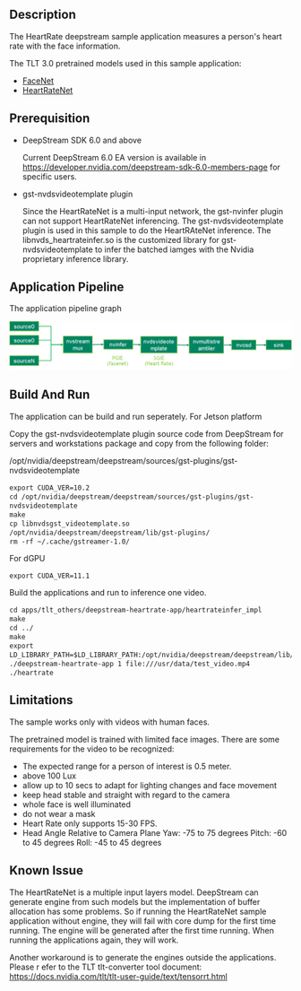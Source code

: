 ## Description
The HeartRate deepstream sample application measures a person's heart rate with the face information. 

The TLT 3.0 pretrained models used in this sample application:
* [FaceNet](https://ngc.nvidia.com/catalog/models/nvidia:tlt_facenet)
* [HeartRateNet](https://ngc.nvidia.com/catalog/models/nvidia:tlt_heartratenet)

## Prerequisition

* DeepStream SDK 6.0 and above

  Current DeepStream 6.0 EA version is available in https://developer.nvidia.com/deepstream-sdk-6.0-members-page for specific users.
* gst-nvdsvideotemplate plugin

  Since the HeartRateNet is a multi-input network, the gst-nvinfer plugin can not support HeartRateNet inferencing.
  The gst-nvdsvideotemplate plugin is used in this sample to do the HeartRAteNet inference. The libnvds_heartrateinfer.so is the customized library for gst-nvdsvideotemplate to infer the batched iamges with the Nvidia proprietary inference library.

## Application Pipeline
The application pipeline graph

![HeartRate application pipeline](HR_pipeline.png)

## Build And Run
The application can be build and run seperately.
For Jetson platform

Copy the gst-nvdsvideotemplate plugin source code from DeepStream for servers and workstations package and copy from the following folder:

/opt/nvidia/deepstream/deepstream/sources/gst-plugins/gst-nvdsvideotemplate

```
export CUDA_VER=10.2
cd /opt/nvidia/deepstream/deepstream/sources/gst-plugins/gst-nvdsvideotemplate
make
cp libnvdsgst_videotemplate.so /opt/nvidia/deepstream/deepstream/lib/gst-plugins/
rm -rf ~/.cache/gstreamer-1.0/
```

For dGPU
```
export CUDA_VER=11.1
```

Build the applications and run to inference one video.
```
cd apps/tlt_others/deepstream-heartrate-app/heartrateinfer_impl
make
cd ../
make
export LD_LIBRARY_PATH=$LD_LIBRARY_PATH:/opt/nvidia/deepstream/deepstream/lib/cvcore_libs
./deepstream-heartrate-app 1 file:///usr/data/test_video.mp4 ./heartrate
```

## Limitations
The sample works only with videos with human faces.

The pretrained model is trained with limited face images. There are some requirements for the video to be recognized:
* The expected range for a person of interest is 0.5 meter.
* above 100 Lux 
* allow up to 10 secs to adapt for lighting changes and face movement
* keep head stable and straight with regard to the camera
* whole face is well illuminated
* do not wear a mask 
* Heart Rate only supports 15-30 FPS.
* Head Angle Relative to Camera Plane
   Yaw: -75 to 75 degrees
   Pitch: -60 to 45 degrees
   Roll: -45 to 45 degrees

## Known Issue
The HeartRateNet is a multiple input layers model. DeepStream can generate engine from such models but the implementation of buffer allocation has some problems. So if running the HeartRateNet sample application without engine, they will fail with core dump for the first time running. The engine will be generated after the first time running. When running the applications again, they will work.

Another workaround is to generate the engines outside the applications. Please r
efer to the TLT tlt-converter tool document: https://docs.nvidia.com/tlt/tlt-user-guide/text/tensorrt.html
